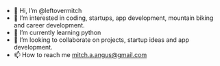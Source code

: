 - 👋 Hi, I’m @leftovermitch
- 👀 I’m interested in coding, startups, app development, mountain biking and career development. 
- 🌱 I’m currently learning python
- 💞️ I’m looking to collaborate on projects, startup ideas and app development. 
- 📫 How to reach me mitch.a.angus@gmail.com

<!---
leftovermitch/leftovermitch is a ✨ special ✨ repository because its `README.md` (this file) appears on your GitHub profile.
You can click the Preview link to take a look at your changes.
--->
